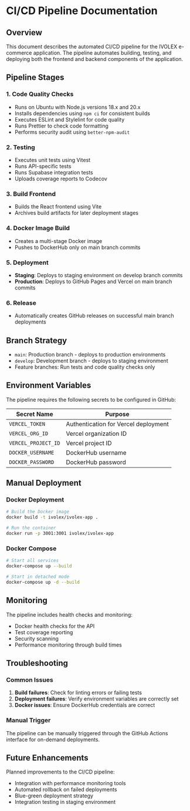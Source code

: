 # CI/CD Pipeline Documentation

## Overview

This document describes the automated CI/CD pipeline for the IVOLEX e-commerce application. The pipeline automates building, testing, and deploying both the frontend and backend components of the application.

## Pipeline Stages

### 1. Code Quality Checks
- Runs on Ubuntu with Node.js versions 18.x and 20.x
- Installs dependencies using `npm ci` for consistent builds
- Executes ESLint and Stylelint for code quality
- Runs Prettier to check code formatting
- Performs security audit using `better-npm-audit`

### 2. Testing
- Executes unit tests using Vitest
- Runs API-specific tests
- Runs Supabase integration tests
- Uploads coverage reports to Codecov

### 3. Build Frontend
- Builds the React frontend using Vite
- Archives build artifacts for later deployment stages

### 4. Docker Image Build
- Creates a multi-stage Docker image
- Pushes to DockerHub only on main branch commits

### 5. Deployment
- **Staging**: Deploys to staging environment on develop branch commits
- **Production**: Deploys to GitHub Pages and Vercel on main branch commits

### 6. Release
- Automatically creates GitHub releases on successful main branch deployments

## Branch Strategy

- `main`: Production branch - deploys to production environments
- `develop`: Development branch - deploys to staging environment
- Feature branches: Run tests and code quality checks only

## Environment Variables

The pipeline requires the following secrets to be configured in GitHub:

| Secret Name | Purpose |
|-------------|---------|
| `VERCEL_TOKEN` | Authentication for Vercel deployment |
| `VERCEL_ORG_ID` | Vercel organization ID |
| `VERCEL_PROJECT_ID` | Vercel project ID |
| `DOCKER_USERNAME` | DockerHub username |
| `DOCKER_PASSWORD` | DockerHub password |

## Manual Deployment

### Docker Deployment
```bash
# Build the Docker image
docker build -t ivolex/ivolex-app .

# Run the container
docker run -p 3001:3001 ivolex/ivolex-app
```

### Docker Compose
```bash
# Start all services
docker-compose up --build

# Start in detached mode
docker-compose up -d --build
```

## Monitoring

The pipeline includes health checks and monitoring:
- Docker health checks for the API
- Test coverage reporting
- Security scanning
- Performance monitoring through build times

## Troubleshooting

### Common Issues
1. **Build failures**: Check for linting errors or failing tests
2. **Deployment failures**: Verify environment variables are correctly set
3. **Docker issues**: Ensure DockerHub credentials are correct

### Manual Trigger
The pipeline can be manually triggered through the GitHub Actions interface for on-demand deployments.

## Future Enhancements

Planned improvements to the CI/CD pipeline:
- Integration with performance monitoring tools
- Automated rollback on failed deployments
- Blue-green deployment strategy
- Integration testing in staging environment